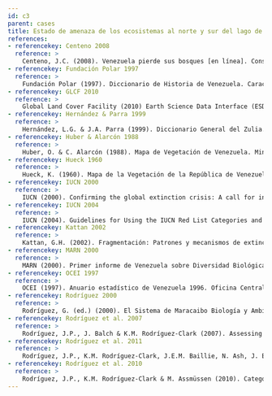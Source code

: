 ```yaml
---
id: c3
parent: cases
title: Estado de amenaza de los ecosistemas al norte y sur del lago de Maracaibo, Estado Zulia
references:
- referencekey: Centeno 2008
  reference: >
    Centeno, J.C. (2008). Venezuela pierde sus bosques [en línea]. Consultado el 18 may. 2008 en www.veneconomia.com Fundación Polar (1997). Diccionario de Historia de Venezuela. Caracas. Venezuela.
- referencekey: Fundación Polar 1997
  reference: >
    Fundación Polar (1997). Diccionario de Historia de Venezuela. Caracas. Venezuela.
- referencekey: GLCF 2010
  reference: >
    Global Land Cover Facility (2010) Earth Science Data Interface (ESDI) [en línea]. Disponible en http://glcf.umiacs.umd.edu
- referencekey: Hernández & Parra 1999
  reference: >    
    Hernández, L.G. & J.A. Parra (1999). Diccionario General del Zulia. Tomo I. BOD: Maracaibo.
- referencekey: Huber & Alarcón 1988
  reference: >
    Huber, O. & C. Alarcón (1988). Mapa de Vegetación de Venezuela. Ministerio del Ambiente y los Recursos Naturales Renovables, The Nature Conservancy, Fundación Bioma: Caracas, Venezuela.
- referencekey: Hueck 1960
  reference: >
    Hueck, K. (1960). Mapa de la Vegetación de la República de Venezuela. Instituto Forestal Latinoamericano de Investigación y Capacitación: Mérida, Venezuela.
- referencekey: IUCN 2000
  reference: >
    IUCN (2000). Confirming the global extinction crisis: A call for international action as the most authoritative global assessment of species loss is released [en línea]. Consultado el 16 nov. 2002 en www.iucn.org/ redlist/2000/news.html
- referencekey: IUCN 2004
  reference: >
    IUCN (2004). Guidelines for Using the IUCN Red List Categories and Criteria. Standards and Petitions Subcommittee of the IUCN Red List Committee. The World Conservation Union (IUCN): Gland, Switzerland.
- referencekey: Kattan 2002
  reference: >
    Kattan, G.H. (2002). Fragmentación: Patrones y mecanismos de extinción de especies. Pp. 561-590. En: M.R. Guariguata & G.H. Kattan (eds.). Ecología y Conservación de Bosques Neotropicales. Ediciones LUR: Costa Rica.
- referencekey: MARN 2000
  reference: >
    MARN (2000). Primer informe de Venezuela sobre Diversidad Biológica. Oficina Nacional de Diversidad Biológica, Ministerio del Ambiente y de los Recursos Naturales: Caracas, Venezuela.
- referencekey: OCEI 1997
  reference: >
    OCEI (1997). Anuario estadístico de Venezuela 1996. Oficina Central de Estadística e Informática (OCEI): Caracas, Venezuela. Portillo, C. & M. Pietrangeli (2004). Directorio Ecológico y Natural EcoPortal [en línea]. Consultado el 8 abr. 2008 en www.ecoportal.net
- referencekey: Rodríguez 2000
  reference: >
    Rodríguez, G. (ed.) (2000). El Sistema de Maracaibo Biología y Ambiente. 2a ed. Instituto Venezolano de Investigaciones Científicas: Caracas, Venezuela.
- referencekey: Rodríguez et al. 2007
  reference: >
    Rodríguez, J.P., J. Balch & K.M. Rodríguez-Clark (2007). Assessing extinction risk in the absence of species-level data: quantitative criteria for terrestrial ecosystems. Biodiversity and Conservation, 16: 183-209.
- referencekey: Rodríguez et al. 2011
  reference: >
    Rodríguez, J.P., K.M. Rodríguez-Clark, J.E.M. Baillie, N. Ash, J. Benson, T. Boucher, C. Brown, N. Burgess, B. Collen, M. Jennings, D.A. Keith, E. Nicholson, C. Revenga, B. Reyers, M. Rouget, T. Smith, M. Spalding, A. Taber, M. Walpole, I. Zager & T. Zamin (2011). Establishing red list criteria for threatened ecosystems. Conservation Biology 25: [doi: 10.1111/j.1523 1739.2010.1598].
- referencekey: Rodríguez et al. 2010
  reference: >
    Rodríguez, J.P., K.M. Rodríguez-Clark & M. Assmüssen (2010). Categorías y criterios de las listas rojas de ecosistemas. Pp: 93-105. En: J.P. Rodríguez, F. Rojas-Suárez & D. Giraldo Hernández (eds.). Libro Rojo de los Ecosistemas Terrestres de Venezuela. Provita, Shell Venezuela, Lenovo (Venezuela). Caracas: Venezuela.
---
```

